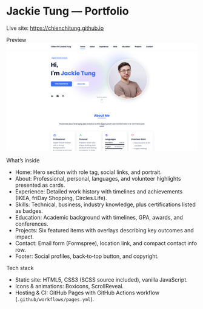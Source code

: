# Jackie Tung — Portfolio

Live site: https://chienchitung.github.io

Preview
![preview](assets/img/preview.png)

What’s inside
- Home: Hero section with role tag, social links, and portrait.
- About: Professional, personal, languages, and volunteer highlights presented as cards.
- Experience: Detailed work history with timelines and achievements (IKEA, friDay Shopping, Circles.Life).
- Skills: Technical, business, industry knowledge, plus certifications listed as badges.
- Education: Academic background with timelines, GPA, awards, and conferences.
- Projects: Six featured items with overlays describing key outcomes and impact.
- Contact: Email form (Formspree), location link, and compact contact info row.
- Footer: Social profiles, back‑to‑top button, and copyright.

Tech stack
- Static site: HTML5, CSS3 (SCSS source included), vanilla JavaScript.
- Icons & animations: Boxicons, ScrollReveal.
- Hosting & CI: GitHub Pages with GitHub Actions workflow (`.github/workflows/pages.yml`).

